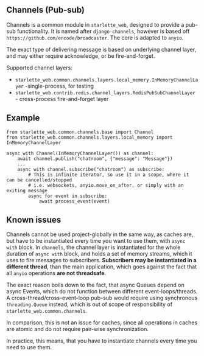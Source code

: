 ## Channels (Pub-sub)

Channels is a common module in `starlette_web`, designed to provide a pub-sub functionality.
It is named after `django-channels`, however is based off `https://github.com/encode/broadcaster`.
The core is adapted to `anyio`.

The exact type of delivering message is based on underlying channel layer, and may either require
acknowledge, or be fire-and-forget.

Supported channel layers:

- `starlette_web.common.channels.layers.local_memory.InMemoryChannelLayer` -single-process, for testing
- `starlette_web.contrib.redis.channel_layers.RedisPubSubChannelLayer` - cross-process fire-and-forget layer

## Example

```python3
from starlette_web.common.channels.base import Channel
from starlette_web.common.channels.layers.local_memory import InMemoryChannelLayer

async with Channel(InMemoryChannelLayer()) as channel:
    await channel.publish("chatroom", {"message": "Message"})
    ...
    async with channel.subscribe("chatroom") as subscribe:
        # This is infinite iterator, so use it in a scope, where it can be cancelled/stopped
        # i.e. websockets, anyio.move_on_after, or simply with an exiting message
        async for event in subscribe:
            await process_event(event)
```

## Known issues

Channels cannot be used project-globally in the same way, as caches are, 
but have to be instantiated every time you want to use them, with `async with` block.
In `channels`, the channel layer is instantiated for the whole duration of `async with` block,
and holds a set of memory streams, which it uses to fire messages to subscribers.
**Subscribers may be instantiated in a different thread**, than the main application, 
which goes against the fact that all `anyio` operations **are not threadsafe**.

The exact reason boils down to the fact, that async Queues depend on async Events, 
which do not function between different event-loops/threads. A cross-thread/cross-event-loop
pub-sub would require using synchronous `threading.Queue` instead, which is out of scope of
responsibility of `starlette_web.common.channels`.

In comparison, this is not an issue for caches, since all operations in caches are atomic
and do not require pair-wise synchronization.

In practice, this means, that you have to instantiate channels every time you need to use them.
